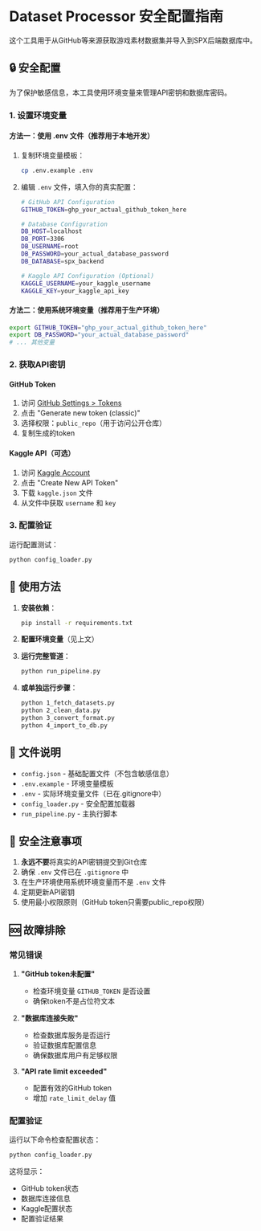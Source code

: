 # Dataset Processor 安全配置指南

这个工具用于从GitHub等来源获取游戏素材数据集并导入到SPX后端数据库中。

## 🔒 安全配置

为了保护敏感信息，本工具使用环境变量来管理API密钥和数据库密码。

### 1. 设置环境变量

#### 方法一：使用 .env 文件（推荐用于本地开发）

1. 复制环境变量模板：
   ```bash
   cp .env.example .env
   ```

2. 编辑 `.env` 文件，填入你的真实配置：
   ```bash
   # GitHub API Configuration
   GITHUB_TOKEN=ghp_your_actual_github_token_here

   # Database Configuration
   DB_HOST=localhost
   DB_PORT=3306
   DB_USERNAME=root
   DB_PASSWORD=your_actual_database_password
   DB_DATABASE=spx_backend

   # Kaggle API Configuration (Optional)
   KAGGLE_USERNAME=your_kaggle_username
   KAGGLE_KEY=your_kaggle_api_key
   ```

#### 方法二：使用系统环境变量（推荐用于生产环境）

```bash
export GITHUB_TOKEN="ghp_your_actual_github_token_here"
export DB_PASSWORD="your_actual_database_password"
# ... 其他变量
```

### 2. 获取API密钥

#### GitHub Token
1. 访问 [GitHub Settings > Tokens](https://github.com/settings/tokens)
2. 点击 "Generate new token (classic)"
3. 选择权限：`public_repo`（用于访问公开仓库）
4. 复制生成的token

#### Kaggle API（可选）
1. 访问 [Kaggle Account](https://www.kaggle.com/account)
2. 点击 "Create New API Token"
3. 下载 `kaggle.json` 文件
4. 从文件中获取 `username` 和 `key`

### 3. 配置验证

运行配置测试：
```bash
python config_loader.py
```

## 🚀 使用方法

1. **安装依赖**：
   ```bash
   pip install -r requirements.txt
   ```

2. **配置环境变量**（见上文）

3. **运行完整管道**：
   ```bash
   python run_pipeline.py
   ```

4. **或单独运行步骤**：
   ```bash
   python 1_fetch_datasets.py
   python 2_clean_data.py
   python 3_convert_format.py
   python 4_import_to_db.py
   ```

## 📁 文件说明

- `config.json` - 基础配置文件（不包含敏感信息）
- `.env.example` - 环境变量模板
- `.env` - 实际环境变量文件（已在.gitignore中）
- `config_loader.py` - 安全配置加载器
- `run_pipeline.py` - 主执行脚本

## 🔐 安全注意事项

1. **永远不要**将真实的API密钥提交到Git仓库
2. 确保 `.env` 文件已在 `.gitignore` 中
3. 在生产环境使用系统环境变量而不是 `.env` 文件
4. 定期更新API密钥
5. 使用最小权限原则（GitHub token只需要public_repo权限）

## 🆘 故障排除

### 常见错误

1. **"GitHub token未配置"**
   - 检查环境变量 `GITHUB_TOKEN` 是否设置
   - 确保token不是占位符文本

2. **"数据库连接失败"**
   - 检查数据库服务是否运行
   - 验证数据库配置信息
   - 确保数据库用户有足够权限

3. **"API rate limit exceeded"**
   - 配置有效的GitHub token
   - 增加 `rate_limit_delay` 值

### 配置验证

运行以下命令检查配置状态：
```bash
python config_loader.py
```

这将显示：
- GitHub token状态
- 数据库连接信息
- Kaggle配置状态
- 配置验证结果